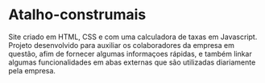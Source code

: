 # Atalho-construmais

Site criado em HTML, CSS e com uma calculadora de taxas em Javascript. Projeto desenvolvido para auxiliar os colaboradores da empresa em questão, afim de fornecer algumas informaçoes rápidas, e também linkar algumas funcionalidades em abas externas que são utilizadas diariamente pela empresa.
